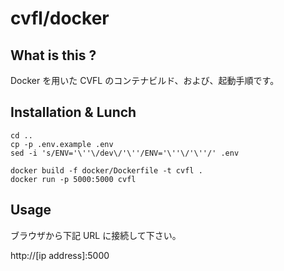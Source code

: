 cvfl/docker
=========

## What is this ?

Docker を用いた CVFL のコンテナビルド、および、起動手順です。 

## Installation & Lunch

```
cd ..
cp -p .env.example .env
sed -i 's/ENV='\''\/dev\/'\''/ENV='\''\/'\''/' .env
```

```
docker build -f docker/Dockerfile -t cvfl .
docker run -p 5000:5000 cvfl
```

## Usage

ブラウザから下記 URL に接続して下さい。

http://[ip address]:5000